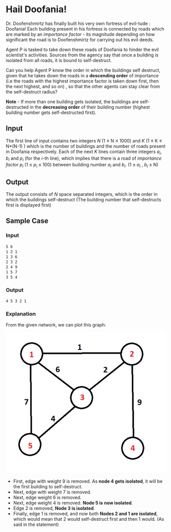 # Hail Doofania!

Dr. Doofenshmirtz has finally built his very own fortress of evil-tude : Doofania! Each building present in his fortress is connected by roads which are marked by an *importance factor* - its magnitude depending on how significant the road is to Doofenshmirtz for carrying out his evil deeds. 

Agent P is tasked to take down these roads of Doofania to hinder the evil scientist's activities. Sources from the agency say that once a building is isolated from all roads, it is bound to self-destruct. 

Can you help Agent P know the order in which the buildings self destruct, given that he takes down the roads in a **descending order** of importance (i.e the roads with the highest importance factor is taken down first, then the next highest, and so on) , so that the other agents can stay clear from the self-destruct radius? 

**Note** - If more than one building gets isolated, the buildings are self-destructed in the **decreasing order** of their building number (highest building number gets self-destructed first).

## Input 
The first line of input contains two integers $N$ (1 $\leq$ N $\leq$ 1000) and $K$ (1 $\leq$ K $\leq$ N*(N-1) ) which is the number of buildings and the number of roads present in Doofania respectively. 
Each of the next $K$ lines contain three integers $a$<sub>$i$</sub>, $b$<sub>$i$</sub> and $p$<sub>$i$</sub> (for the $i$-th line), which implies that there is a road of *importance factor* $p$<sub>$i$</sub> (1 $\leq$ $p$<sub>$i$</sub> $\leq$ 100)  between building number $a$<sub>$i$</sub> and $b$<sub>$i$</sub>. (1 $\leq$ $a$<sub>$i$</sub> , $b$<sub>$i$</sub> $\leq$ N) 

## Output
The output consists of $N$ space separated integers, which is the order in which the buildings self-destruct (The building number that self-destructs first is displayed first)

## Sample Case
### Input 
```
5 6
1 2 1 
1 3 6
2 3 2
2 4 9
1 5 7
3 5 4
```
### Output
```
4 5 3 2 1
```

### Explanation
From the given network, we can plot this graph:

![Graphical Illustration](doof_illus.png "Doofus")
- First, edge with weight 9 is removed. As **node 4 gets isolated**, it will be the first building to self-destruct.
- Next, edge with weight 7 is removed.
- Next, edge weight 6 is removed. 
- Next, edge weight 4 is removed. **Node 5 is now isolated**.
- Edge 2 is removed, **Node 3 is isolated**. 
- Finally, edge 1 is removed, and now both **Nodes 2 and 1 are isolated**, which would mean that 2 would self-destruct first and then 1 would. (As said in the statement)




